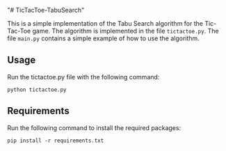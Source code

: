 "# TicTacToe-TabuSearch" 

This is a simple implementation of the Tabu Search algorithm for the Tic-Tac-Toe game. The algorithm is implemented in the file `tictactoe.py`. The file `main.py` contains a simple example of how to use the algorithm.

## Usage

Run the tictactoe.py file with the following command:

    python tictactoe.py


## Requirements

Run the following command to install the required packages:

    pip install -r requirements.txt
    
